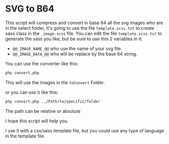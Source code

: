 # SVG to B64

This script will compress and convert in base 64 all the svg images who are in 
the select folder, it's going to use the file ```template.scss.txt``` to create sass class
in the ```_image.scss``` file. You can edit the file ```template.scss.txt``` to generate the sass you like, but 
be sure to use this 2 variables in it:

- ```@@_IMAGE_NAME_@@``` who use the name of your svg file.
- ```@@_IMAGE_DATA_@@``` who will be replace by the base 64 string.

You can use the converter like this:

```bash
php convert.php
```
This will use the images in the `toConvert` Folder.

or you can use it like this:
```bash
php convert.php ../Path/to/specific/folder
```
The path can be relative or absolute

I hope this script will help you.

I use it with a css/sass template file, but you could use any type of language in the template file.
